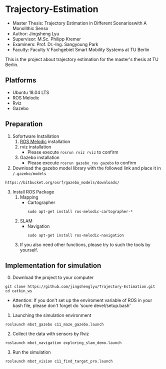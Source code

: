 

<!--
 * @Author       : Jingsheng Lyu
 * @Date         : 2021-07-03 18:34:33
 * @LastEditors  : Jingsheng Lyu
 * @LastEditTime : 2021-09-25 16:15:02
 * @FilePath     : /undefined/home/jingsheng/Trajectory-Estimation/README.md
 * @Github       : https://github.com/jingshenglyu
 * @Web          : https://jingshenglyu.github.io/
 * @E-Mail       : jingshenglyu@gmail.com
-->
# Trajectory-Estimation
* Master Thesis: Trajectory Estimation in Different Scenarioswith A Monolithic Senso
* Author: Jingsheng Lyu
* Supervisor: M.Sc. Philipp Kremer
* Examiners: Prof. Dr.-Ing. Sangyoung Park
* Faculty: Faculty V Fachgebiet Smart Mobility Systems at TU Berlin

This is the project about trajectory estimation for the master's thesis at TU Berlin. 

## Platforms

* Ubuntu 18.04 LTS
* ROS Melodic
* Rviz
* Gazebo

## Preparation

1. Sofortware Installation
    1. [ROS Melodic](http://wiki.ros.org/melodic/Installation) installation
    2. rviz installation
        * Please execute `rosrun rviz rviz` to confirm 
    3. Gazebo installation
        * Please execute `rosrun gazebo_ros gazebo` to confirm
2. Download the gazebo model library with the followed link and place it in `/.gazebo/models`
```
https://bitbucket.org/osrf/gazebo_models/downloads/
```

3. Install ROS Package
    1. Mapping
        * Cartographer 
            ```
            sudo apt-get install ros-melodic-cartographer-*
            ```
    2. SLAM
        * Navigation
            ```
            sudo apt-get install ros-melodic-navigation
            ```
    3. If you also need other functions, please try to such the tools by yourself.


## Implementation for simulation 

0. Download the project to your computer
```
git clone https://github.com/jingshenglyu/Trajectory-Estimation.git
cd catkin_ws
```

* Attention: If you don't set up the enviroment variable of ROS in your bash file, please don't forget do 'soure devel/setup.bash'

1. Launching the simulation environment
```
roslaunch mbot_gazebo c11_maze_gazebo.launch 
```

2. Collect the data with sensors by Rviz
```
roslaunch mbot_navigation exploring_slam_demo.launch
```

3. Run the simulation
```
roslaunch mbot_vision c11_find_target_pro.launch
```

